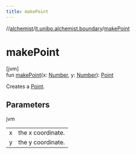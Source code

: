 ```yaml
---
title: makePoint
---
```

//[alchemist](../../index.html)/[it.unibo.alchemist.boundary](index.html)/[makePoint](make-point.html)



# makePoint



[jvm]\
fun [makePoint](make-point.html)(x: [Number](https://kotlinlang.org/api/latest/jvm/stdlib/kotlin/-number/index.html), y: [Number](https://kotlinlang.org/api/latest/jvm/stdlib/kotlin/-number/index.html)): [Point](https://docs.oracle.com/javase/8/docs/api/java/awt/Point.html)



Creates a [Point](https://docs.oracle.com/javase/8/docs/api/java/awt/Point.html).



## Parameters


jvm

| | |
|---|---|
| x | the x coordinate. |
| y | the y coordinate. |




